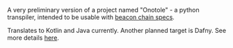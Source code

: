 A very preliminary version of a project named "Onotole" - a python transpiler, intended to be usable with [beacon chain specs](https://github.com/ethereum/consensus-specs).

Translates to Kotlin and Java currently. Another planned target is Dafny. See more details [here](#strategy.md).
